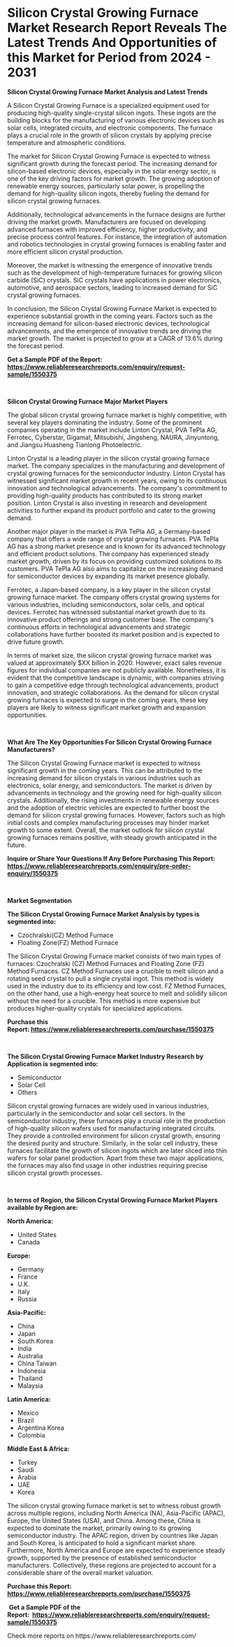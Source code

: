 <p><h1>Silicon Crystal Growing Furnace Market Research Report Reveals The Latest Trends And Opportunities of this Market for Period from 2024 - 2031</h1></p><p><strong>Silicon Crystal Growing Furnace Market Analysis and Latest Trends</strong></p>
<p><p>A Silicon Crystal Growing Furnace is a specialized equipment used for producing high-quality single-crystal silicon ingots. These ingots are the building blocks for the manufacturing of various electronic devices such as solar cells, integrated circuits, and electronic components. The furnace plays a crucial role in the growth of silicon crystals by applying precise temperature and atmospheric conditions.</p><p>The market for Silicon Crystal Growing Furnace is expected to witness significant growth during the forecast period. The increasing demand for silicon-based electronic devices, especially in the solar energy sector, is one of the key driving factors for market growth. The growing adoption of renewable energy sources, particularly solar power, is propelling the demand for high-quality silicon ingots, thereby fueling the demand for silicon crystal growing furnaces.</p><p>Additionally, technological advancements in the furnace designs are further driving the market growth. Manufacturers are focused on developing advanced furnaces with improved efficiency, higher productivity, and precise process control features. For instance, the integration of automation and robotics technologies in crystal growing furnaces is enabling faster and more efficient silicon crystal production.</p><p>Moreover, the market is witnessing the emergence of innovative trends such as the development of high-temperature furnaces for growing silicon carbide (SiC) crystals. SiC crystals have applications in power electronics, automotive, and aerospace sectors, leading to increased demand for SiC crystal growing furnaces.</p><p>In conclusion, the Silicon Crystal Growing Furnace Market is expected to experience substantial growth in the coming years. Factors such as the increasing demand for silicon-based electronic devices, technological advancements, and the emergence of innovative trends are driving the market growth. The market is projected to grow at a CAGR of 13.6% during the forecast period.</p></p>
<p><strong>Get a Sample PDF of the Report:&nbsp; <a href="https://www.reliableresearchreports.com/enquiry/request-sample/1550375">https://www.reliableresearchreports.com/enquiry/request-sample/1550375</a></strong></p>
<p>&nbsp;</p>
<p><strong>Silicon Crystal Growing Furnace Major Market Players</strong></p>
<p><p>The global silicon crystal growing furnace market is highly competitive, with several key players dominating the industry. Some of the prominent companies operating in the market include Linton Crystal, PVA TePla AG, Ferrotec, Cyberstar, Gigamat, Mitsubishi, Jingsheng, NAURA, Jinyuntong, and Jiangsu Huasheng Tianlong Photoelectric.</p><p>Linton Crystal is a leading player in the silicon crystal growing furnace market. The company specializes in the manufacturing and development of crystal growing furnaces for the semiconductor industry. Linton Crystal has witnessed significant market growth in recent years, owing to its continuous innovation and technological advancements. The company's commitment to providing high-quality products has contributed to its strong market position. Linton Crystal is also investing in research and development activities to further expand its product portfolio and cater to the growing demand.</p><p>Another major player in the market is PVA TePla AG, a Germany-based company that offers a wide range of crystal growing furnaces. PVA TePla AG has a strong market presence and is known for its advanced technology and efficient product solutions. The company has experienced steady market growth, driven by its focus on providing customized solutions to its customers. PVA TePla AG also aims to capitalize on the increasing demand for semiconductor devices by expanding its market presence globally.</p><p>Ferrotec, a Japan-based company, is a key player in the silicon crystal growing furnace market. The company offers crystal growing systems for various industries, including semiconductors, solar cells, and optical devices. Ferrotec has witnessed substantial market growth due to its innovative product offerings and strong customer base. The company's continuous efforts in technological advancements and strategic collaborations have further boosted its market position and is expected to drive future growth.</p><p>In terms of market size, the silicon crystal growing furnace market was valued at approximately $XX billion in 2020. However, exact sales revenue figures for individual companies are not publicly available. Nonetheless, it is evident that the competitive landscape is dynamic, with companies striving to gain a competitive edge through technological advancements, product innovation, and strategic collaborations. As the demand for silicon crystal growing furnaces is expected to surge in the coming years, these key players are likely to witness significant market growth and expansion opportunities.</p></p>
<p>&nbsp;</p>
<p><strong>What Are The Key Opportunities For Silicon Crystal Growing Furnace Manufacturers?</strong></p>
<p><p>The Silicon Crystal Growing Furnace market is expected to witness significant growth in the coming years. This can be attributed to the increasing demand for silicon crystals in various industries such as electronics, solar energy, and semiconductors. The market is driven by advancements in technology and the growing need for high-quality silicon crystals. Additionally, the rising investments in renewable energy sources and the adoption of electric vehicles are expected to further boost the demand for silicon crystal growing furnaces. However, factors such as high initial costs and complex manufacturing processes may hinder market growth to some extent. Overall, the market outlook for silicon crystal growing furnaces remains positive, with steady growth anticipated in the future.</p></p>
<p><strong>Inquire or Share Your Questions If Any Before Purchasing This Report: <a href="https://www.reliableresearchreports.com/enquiry/pre-order-enquiry/1550375">https://www.reliableresearchreports.com/enquiry/pre-order-enquiry/1550375</a></strong></p>
<p>&nbsp;</p>
<p><strong>Market Segmentation</strong></p>
<p><strong>The Silicon Crystal Growing Furnace Market Analysis by types is segmented into:</strong></p>
<p><ul><li>Czochralski(CZ) Method Furnace</li><li>Floating Zone(FZ) Method Furnace</li></ul></p>
<p><p>The Silicon Crystal Growing Furnace market consists of two main types of furnaces: Czochralski (CZ) Method Furnaces and Floating Zone (FZ) Method Furnaces. CZ Method Furnaces use a crucible to melt silicon and a rotating seed crystal to pull a single crystal ingot. This method is widely used in the industry due to its efficiency and low cost. FZ Method Furnaces, on the other hand, use a high-energy heat source to melt and solidify silicon without the need for a crucible. This method is more expensive but produces higher-quality crystals for specialized applications.</p></p>
<p><strong>Purchase this Report:&nbsp;<a href="https://www.reliableresearchreports.com/purchase/1550375">https://www.reliableresearchreports.com/purchase/1550375</a></strong></p>
<p>&nbsp;</p>
<p><strong>The Silicon Crystal Growing Furnace Market Industry Research by Application is segmented into:</strong></p>
<p><ul><li>Semiconductor</li><li>Solar Cell</li><li>Others</li></ul></p>
<p><p>Silicon crystal growing furnaces are widely used in various industries, particularly in the semiconductor and solar cell sectors. In the semiconductor industry, these furnaces play a crucial role in the production of high-quality silicon wafers used for manufacturing integrated circuits. They provide a controlled environment for silicon crystal growth, ensuring the desired purity and structure. Similarly, in the solar cell industry, these furnaces facilitate the growth of silicon ingots which are later sliced into thin wafers for solar panel production. Apart from these two major applications, the furnaces may also find usage in other industries requiring precise silicon crystal growth processes.</p></p>
<p>&nbsp;</p>
<p><strong>In terms of Region, the Silicon Crystal Growing Furnace Market Players available by Region are:</strong></p>
<p>
    <p> <strong> North America: </strong>
        <ul>
            <li>United States</li>
            <li>Canada</li>
        </ul>
        </p> 
    <p> <strong> Europe: </strong>
        <ul>
            <li>Germany</li>
            <li>France</li>
            <li>U.K.</li>
            <li>Italy</li>
            <li>Russia</li>
        </ul>
        </p> 
    <p> <strong> Asia-Pacific: </strong>
        <ul>
            <li>China</li>
            <li>Japan</li>
            <li>South Korea</li>
            <li>India</li>
            <li>Australia</li>
            <li>China Taiwan</li>
            <li>Indonesia</li>
            <li>Thailand</li>
            <li>Malaysia</li>
        </ul>
        </p> 
    <p> <strong> Latin America: </strong>
        <ul>
            <li>Mexico</li>
            <li>Brazil</li>
            <li>Argentina Korea</li>
            <li>Colombia</li>
        </ul>
        </p> 
    <p> <strong> Middle East & Africa: </strong>
        <ul>
            <li>Turkey</li>
            <li>Saudi</li>
            <li>Arabia</li>
            <li>UAE</li>
            <li>Korea</li>
        </ul>
    </p>
    </p>
<p><p>The silicon crystal growing furnace market is set to witness robust growth across multiple regions, including North America (NA), Asia-Pacific (APAC), Europe, the United States (USA), and China. Among these, China is expected to dominate the market, primarily owing to its growing semiconductor industry. The APAC region, driven by countries like Japan and South Korea, is anticipated to hold a significant market share. Furthermore, North America and Europe are expected to experience steady growth, supported by the presence of established semiconductor manufacturers. Collectively, these regions are projected to account for a considerable share of the overall market valuation.</p></p>
<p><strong>Purchase this Report: <a href="https://www.reliableresearchreports.com/purchase/1550375">https://www.reliableresearchreports.com/purchase/1550375</a></strong></p>
<p>&nbsp;<strong>Get a Sample PDF of the Report:&nbsp;&nbsp;<a href="https://www.reliableresearchreports.com/enquiry/request-sample/1550375">https://www.reliableresearchreports.com/enquiry/request-sample/1550375</a></strong></p>
<p><strong></strong></p>
<p>Check more reports on https://www.reliableresearchreports.com/</p>